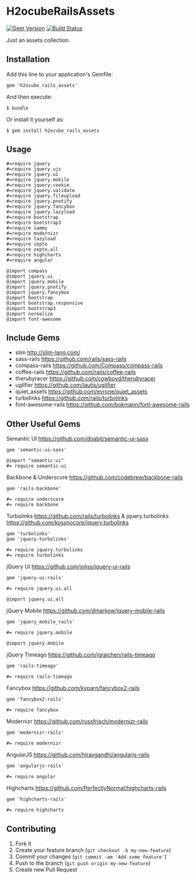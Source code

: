 # H2ocubeRailsAssets

[![Gem Version](https://badge.fury.io/rb/h2ocube_rails_assets.png)](http://badge.fury.io/rb/h2ocube_rails_assets)
[![Build Status](https://travis-ci.org/h2ocube/h2ocube_rails_assets.png?branch=master)](https://travis-ci.org/h2ocube/h2ocube_rails_assets)

Just an assets collection.

## Installation

Add this line to your application's Gemfile:

    gem 'h2ocube_rails_assets'

And then execute:

    $ bundle

Or install it yourself as:

    $ gem install h2ocube_rails_assets

## Usage

    #=require jquery
    #=require jquery.ujs
    #=require jquery.ui
    #=require jquery.mobile
    #=require jquery.cookie
    #=require jquery.validate
    #=require jquery.fileupload
    #=require jquery.pnotify
    #=require jquery.fancybox
    #=require jquery.lazyload
    #=require bootstrap
    #=require bootstrap3
    #=require sammy
    #=require modernizr
    #=require lazyload
    #=require zepto
    #=require zepto.all
    #=require highcharts
    #=require angular

    @import compass
    @import jquery.ui
    @import jquery.mobile
    @import jquery.pnotify
    @import jquery.fancybox
    @import bootstrap
    @import bootstrap.responsive
    @import bootstrap3
    @import normalize
    @import font-awesome

## Include Gems

* slim http://slim-lang.com/
* sass-rails https://github.com/rails/sass-rails
* compass-rails https://github.com/Compass/compass-rails
* coffee-rails https://github.com/rails/coffee-rails
* therubyracer https://github.com/cowboyd/therubyracer
* uglifier https://github.com/lautis/uglifier
* quiet_assets https://github.com/evrone/quiet_assets
* turbolinks https://github.com/rails/turbolinks
* font-awesome-rails https://github.com/bokmann/font-awesome-rails

## Other Useful Gems

Semantic UI https://github.com/doabit/semantic-ui-sass

    gem 'semantic-ui-sass'
    
    @import "semantic-ui"
    #= require semantic-ui
    

Backbone & Underscore https://github.com/codebrew/backbone-rails

    gem 'rails-backbone'

    #= require underscore
    #= require backbone

Turbolinks https://github.com/rails/turbolinks & jquery.turbolinks https://github.com/kossnocorp/jquery.turbolinks

    gem 'turbolinks'
    gem 'jquery-turbolinks'

    #= require jquery.turbolinks
    #= require turbolinks

jQuery UI https://github.com/joliss/jquery-ui-rails

    gem 'jquery-ui-rails'

    #= require jquery.ui.all

    @import jquery.ui.all

jQuery Mobile https://github.com/dmarkow/jquery-mobile-rails

    gem 'jquery_mobile_rails'

    #= require jquery.mobile

    @import jquery.mobile

jQuery Timeago https://github.com/jgraichen/rails-timeago

    gem 'rails-timeago'

    #= require rails-timeago

Fancybox https://github.com/kyparn/fancybox2-rails

    gem 'fancybox2-rails'

    #= require fancybox

Modernizr https://github.com/russfrisch/modernizr-rails

    gem 'modernizr-rails'

    #= require modernizr

AngularJS https://github.com/hiravgandhi/angularjs-rails

    gem 'angularjs-rails'

    #= require angular

Highcharts https://github.com/PerfectlyNormal/highcharts-rails

    gem 'highcharts-rails'

    #= require highcharts

## Contributing

1. Fork it
2. Create your feature branch (`git checkout -b my-new-feature`)
3. Commit your changes (`git commit -am 'Add some feature'`)
4. Push to the branch (`git push origin my-new-feature`)
5. Create new Pull Request
